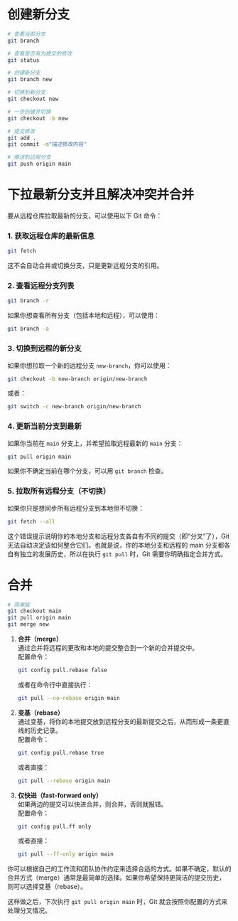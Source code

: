 # 创建新分支

```bash
# 查看当前分支
git branch

# 查看是否有为提交的修改
git status

# 创建新分支
git branch new

# 切换到新分支
git checkout new

# 一步创建并切换
git checkout -b new

# 提交修改
git add .
git commit -m"描述修改内容"

# 推送到远程分支
git push origin main

```

# 下拉最新分支并且解决冲突并合并

要从远程仓库拉取最新的分支，可以使用以下 Git 命令：

### 1. **获取远程仓库的最新信息**

```bash
git fetch
```

这不会自动合并或切换分支，只是更新远程分支的引用。

### 2. **查看远程分支列表**

```bash
git branch -r
```

如果你想查看所有分支（包括本地和远程），可以使用：

```bash
git branch -a
```

### 3. **切换到远程的新分支**

如果你想拉取一个新的远程分支 `new-branch`，你可以使用：

```bash
git checkout -b new-branch origin/new-branch
```

或者：

```bash
git switch -c new-branch origin/new-branch
```

### 4. **更新当前分支到最新**

如果你当前在 `main` 分支上，并希望拉取远程最新的 `main` 分支：

```bash
git pull origin main
```

如果你不确定当前在哪个分支，可以用 `git branch` 检查。

### 5. **拉取所有远程分支（不切换）**

如果你只是想同步所有远程分支到本地但不切换：

```bash
git fetch --all
```

这个错误提示说明你的本地分支和远程分支各自有不同的提交（即“分叉”了），Git 无法自动决定该如何整合它们。也就是说，你的本地分支和远程的 main 分支都各自有独立的发展历史，所以在执行 `git pull` 时，Git 需要你明确指定合并方式。

# 合并

```bash
# 简单版
git checkout main
git pull origin main
git merge new
```

1. **合并（merge）**  
   通过合并将远程的更改和本地的提交整合到一个新的合并提交中。  
   配置命令：
   ```bash
   git config pull.rebase false
   ```
   或者在命令行中直接执行：
   ```bash
   git pull --no-rebase origin main
   ```
2. **变基（rebase）**  
   通过变基，将你的本地提交放到远程分支的最新提交之后，从而形成一条更直线的历史记录。  
   配置命令：
   ```bash
   git config pull.rebase true
   ```
   或者直接：
   ```bash
   git pull --rebase origin main
   ```
3. **仅快进（fast-forward only）**  
   如果两边的提交可以快进合并，则合并，否则就报错。  
   配置命令：
   ```bash
   git config pull.ff only
   ```
   或者直接：
   ```bash
   git pull --ff-only origin main
   ```

你可以根据自己的工作流和团队协作约定来选择合适的方式。如果不确定，默认的合并方式（merge）通常是最简单的选择。如果你希望保持更简洁的提交历史，则可以选择变基（rebase）。

这样做之后，下次执行 `git pull origin main` 时，Git 就会按照你配置的方式来处理分叉情况。
